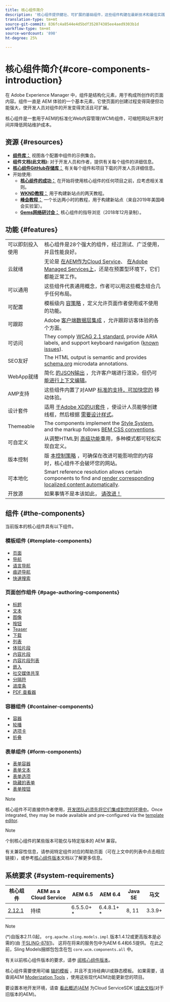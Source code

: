 ```yaml
---
title: 核心组件简介
description: '核心组件提供健壮、可扩展的基础组件，这些组件构建在最新技术和最佳实践的基础上。 '
translation-type: tm+mt
source-git-commit: 836fc4a8544e4d5bdf352074385ee4aed9303b1d
workflow-type: tm+mt
source-wordcount: '898'
ht-degree: 25%

---
```



# 核心组件简介{#core-components-introduction}

在 Adobe Experience Manager 中，组件是结构化元素，用于构成所创作的页面内容。组件一直是 AEM 体验的一个基本元素，它使页面的创建过程变得简便但功能强大，使开发人员对组件的开发变得灵活且可扩展。

核心组件是一套用于AEM的标准化Web内容管理(WCM)组件，可缩短网站开发时间并降低网站维护成本。

## 资源 {#resources}

* **[组件库：](https://www.adobe.com/go/aem_cmp_library)** 视图各个配置中组件的示例集合。
* **组件文档(此文档):** 对于开发人员和作者，提供有关每个组件的详细信息。
* **[核心组件GitHub存储库：](https://github.com/adobe/aem-core-wcm-components)** 有关每个组件和项目下载的开发人员详细信息。
* 开始使用:
   * **[核心组件的成功：](/help/developing/success.md)** 在开始将使用核心组件的任何项目之前，应考虑相关准则。
   * **[WKND教程：](https://docs.adobe.com/content/help/en/experience-manager-learn/getting-started-wknd-tutorial-develop/overview.html)** 用于构建新站点的两天教程。
   * **[峰会教程：](https://expleague.azureedge.net/labs/L767/index.html)** 一个长达两小时的教程，用于构建新站点（来自2019年美国峰会实验室）。
   * **[Gems网络研讨会：](https://helpx.adobe.com/cn/experience-manager/kt/eseminars/gems/AEM-Core-Components.html)** 核心组件的指导浏览（2018年12月录制）。

## 功能 {#features}

|  |  |
|---|---|
| 可以即刻投入使用 | 核心组件是28个强大的组件，经过测试、广泛使用，并且性能良好。 |
| 云就绪 | 无论是 [在AEM作为Cloud Service](https://docs.adobe.com/content/help/en/experience-manager-cloud-service/landing/home.html)、 [在Adobe Managed Services上](https://github.com/adobe/aem-project-archetype/tree/master/src/main/archetype/dispatcher.ams)，还是在预置型环境下，它们都能正常工作。 |
| 可以通用 | 这些组件代表通用概念，作者可以用这些概念组合几乎任何布局。 |
| 可配置 | 模板级内 [容策略](https://docs.adobe.com/content/help/en/experience-manager-cloud-service/implementing/components-templates/templates.html#content-policies) ，定义允许页面作者使用或不使用的功能。 |
| 可跟踪 | Adobe [客户端数据层集成](/help/developing/data-layer/overview.md) ，允许跟踪访客体验的各个方面。 |
| 可访问 | They comply [WCAG 2.1 standard](https://www.w3.org/TR/WCAG21/), provide ARIA labels, and support keyboard navigation ([known issues](https://github.com/adobe/aem-core-wcm-components/issues?utf8=✓&amp;q=is%3Aissue+is%3Aopen+accessibility+in%3Atitle)). |
| SEO友好 | The HTML output is semantic and provides [schema.org](https://schema.org) microdata annotations. |
| WebApp就绪 | 简化 [的JSON输出](https://docs.adobe.com/content/help/en/experience-manager-learn/foundation/development/develop-sling-model-exporter.html) ，允许客户端进行渲染，但仍可 [能进行上下文编辑](https://docs.adobe.com/content/help/en/experience-manager-learn/sites/spa-editor/spa-editor-framework-feature-video-use.html)。 |
| AMP支持 | 这些组件内置了对AMP [标准的支持，可加快您的](/help/developing/amp.md) 移动体验。 |
| 设计套件 | 适用 [于Adobe XD的UI套件](https://docs.adobe.com/content/help/en/experience-manager-learn/getting-started-wknd-tutorial-develop/assets/overview/AEM_UI-kit_Wireframe.xd) ，使设计人员能够创建线框，然后根据 [需要设计样式](https://docs.adobe.com/content/help/en/experience-manager-learn/getting-started-wknd-tutorial-develop/assets/overview/AEM_UI-kit_WKND.xd)。 |
| Themeable | The components implement the [Style System](https://docs.adobe.com/content/help/en/experience-manager-cloud-service/implementing/components-templates/style-system.html), and the markup follows [BEM CSS conventions](http://getbem.com/). |
| 可自定义 | 从调整HTML到 [高级功能](developing/customizing.md)重用，多种模式都可轻松实现自定义。 |
| 版本控制 | 版 [本控制策略](https://github.com/adobe/aem-core-wcm-components/wiki/Versioning-policies) ，可确保在改进可能影响您的内容时，核心组件不会破坏您的网站。 |
| 可本地化 | Smart reference resolution allows certain components to find and [render corresponding localized content automatically](get-started/localization.md). |
| 开放源 | 如果事情不是本该如此， [请改进！](https://github.com/adobe/aem-core-wcm-components/blob/master/CONTRIBUTING.md) |

## 组件 {#the-components}

当前版本的核心组件具有以下组件。

### 模板组件 {#template-components}

* [页面](components/page.md)
* [导航](components/navigation.md)
* [语言导航](components/language-navigation.md)
* [痕迹导航](components/breadcrumb.md)
* [快速搜索](components/quick-search.md)

### 页面创作组件 {#page-authoring-components}

* [标题](components/title.md)
* [文本](components/text.md)
* [图像](components/image.md)
* [按钮](components/button.md)
* [Teaser](components/teaser.md)
* [下载](components/download.md)
* [列表](components/list.md)
* [体验片段](components/experience-fragment.md)
* [内容片段](components/content-fragment-component.md)
* [内容片段列表](components/content-fragment-list.md)
* [嵌入](components/embed.md)
* [社交媒体共享](components/sharing.md)
* [分隔符](components/separator.md)
* [进度条](components/progress-bar.md)
* [PDF 查看器](components/pdf-viewer.md)

### 容器组件 {#container-components}

* [容器](components/container.md)
* [轮播](components/carousel.md)
* [选项卡](components/tabs.md)
* [折叠](components/accordion.md)

### 表单组件 {#form-components}

* [表单容器](components/forms/form-container.md)
* [表单文本](components/forms/form-text.md)
* [表单选项](components/forms/form-options.md)
* [隐藏的表单](components/forms/form-hidden.md)
* [表单按钮](components/forms/form-button.md)

>[!NOTE]
>
>核心组件不可直接供作者使用，[开发团队必须先将它们集成到您的环境中](get-started/using.md)。Once integrated, they may be made available and pre-configured via the [template editor](https://docs.adobe.com/content/help/en/experience-manager-cloud-service/sites/authoring/features/templates.html).

>[!NOTE]
>
>个别核心组件的某些版本可能仅与特定版本的 AEM 兼容。
>
>有关兼容性信息，请参阅特定组件对应的帮助页面（可在上文中的列表中点击相应链接），或参考[核心组件版本](versions.md)文档以了解更多信息。

## 系统要求 {#system-requirements}

| 核心组件 | AEM as a Cloud Service | AEM 6.5 | AEM 6.4 | Java SE | 马文 |
|---------|---------|---------|---------|---------|---------|
| [2.12.1](https://github.com/adobe/aem-core-wcm-components/releases/tag/core.wcm.components.reactor-2.12.1) | 持续 | 6.5.5.0+ * | 6.4.8.1+ * | 8, 11 | 3.3.9+ |

>[!NOTE]
>
>(*)自版本2.11.0起， `org.apache.sling.models.impl` 版本1.4.12或更高版本是必需的(由 [于SLING-8781](https://issues.apache.org/jira/browse/SLING-8781))。 这将在将来的服务包中为AEM 6.4和6.5提供。 在此之前，Sling Models捆绑包包含在包 `core.wcm.components.all` 中。

有关以前核心组件版本的要求，请参 [阅核心组件版本](versions.md)。

核心组件需要使用可编 [辑的模板](https://docs.adobe.com/content/help/en/experience-manager-learn/sites/page-authoring/template-editor-feature-video-use.html) ，并且不支持经典UI或静态模板。 如果需要，请查阅AEM [Moderization Tools](https://opensource.adobe.com/aem-modernize-tools/pages/tools.html) ，使用这些现代AEM功能更新您的项目。

要设置本地开发环境，请查 [看此概述(AEM](https://docs.adobe.com/content/help/en/experience-manager-learn/cloud-service/local-development-environment-set-up/overview.html) 为Cloud ServiceSDK [)或此文档(](https://docs.adobe.com/content/help/en/experience-manager-learn/foundation/development/set-up-a-local-aem-development-environment.html)对于旧版本的AEM)。
